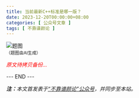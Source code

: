 ```yaml
---
title: 当前最新C++标准是哪一版？
date: 2023-12-20T00:00:00+08:00
categories: [ 公众号文章 ]
tags: [ 不靠谱颜论 ]
---
```


<div class="p-3 text-center">
  <img class="img-fluid" src="/images/2023/1220/01.png" alt="题图" style="max-width:640px">
  <div><small>（题图由AI生成）</small></div>
</div>

<font color=red><i>原文待拷贝备份...</i></font>

<div class="p-5 text-center">--- END ---</div>

<i><b>注：</b>本文首发表于[“不靠谱颜论”公众号](https://mp.weixin.qq.com/s/90rPClS1qzR8iio14G3yuQ)，并同步至本站。</i>

